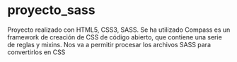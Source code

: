 # proyecto_sass
Proyecto realizado con HTML5, CSS3, SASS. Se ha utilizado Compass es un framework de creación de CSS de código abierto, que contiene una serie de reglas y mixins. Nos va a permitir procesar los archivos SASS para convertirlos en CSS

